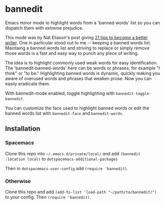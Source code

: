 # bannedit
Emacs minor mode to highlight words from a 'banned words' list so you can dispatch them with extreme prejudice.

This mode was by Nat Eliason's post giving [21 tips to become a better writer](https://www.nateliason.com/blog/better-writer). One in particular stood out to me -- keeping a banned words list. Maintaing a banned words list and striving to replace or simply remove those words is a fast and easy way to punch any piece of writing.

The idea is to highlight commonly used weak words for easy identification. The 'bannedit-banned-words' here can be words or phrases; for example "I think" or "to be." Highlighting banned words is dynamic, quickly making you aware of overused words and phrases that weaken prose. Now you can easily eradicate them.

With bannedit-mode enabled, toggle highlighting with `bannedit-toggle-bannedit`.

You can customize the face used to highlight banned words or edit the banned words list with `bannedit-face` and `bannedit-words`.

## Installation

### Spacemacs
Clone this repo into `~/.emacs.d/private/local/` and add `(bannedit :location local)` to `dotspacemacs-additional-packages`

Then in `dotspacemacs-user-config` add `(require 'bannedit)`.

### Otherwise
Clone this repo and add `(add-to-list 'load-path "~/path/to/bannedit/")` to your config. Then `(require 'bannedit)`.
